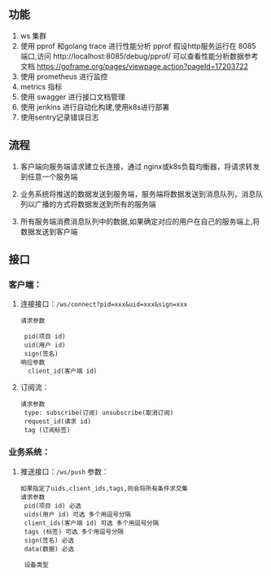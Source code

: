 ## 功能

1. ws 集群
2. 使用 pprof 和golang trace 进行性能分析
   pprof 假设http服务运行在 8085 端口,访问 http://localhost:8085/debug/pprof/ 可以查看性能分析数据参考文档 https://goframe.org/pages/viewpage.action?pageId=17203722
3. 使用 prometheus 进行监控
4. metrics 指标
5. 使用 swagger 进行接口文档管理
6. 使用 jenkins 进行自动化构建,使用k8s进行部署
7. 使用sentry记录错误日志

## 流程

1. 客户端向服务端请求建立长连接，通过 nginx或k8s负载均衡器，将请求转发到任意一个服务端

2. 业务系统将推送的数据发送到服务端，服务端将数据发送到消息队列，消息队列以广播的方式将数据发送到所有的服务端

3. 所有服务端消费消息队列中的数据,如果确定对应的用户在自己的服务端上,将数据发送到客户端

## 接口

### 客户端：

1. 连接接口：`/ws/connect?pid=xxx&uid=xxx&sign=xxx`
   ```
   请求参数
    
    pid(项目 id)
    uid(用户 id)
    sign(签名)
   响应参数
     client_id(客户端 id)
   ```
2. 订阅流：
   ```
   请求参数
    type: subscribe(订阅) unsubscribe(取消订阅)
    request_id(请求 id)
    tag (订阅标签)
   ```

### 业务系统：

1. 推送接口：`/ws/push` 参数：
    ```
   如果指定了uids,client_ids,tags,则会将所有条件求交集
   请求参数 
     pid(项目 id) 必选
     uids(用户 id) 可选 多个用逗号分隔
     client_ids(客户端 id) 可选 多个用逗号分隔
     tags (标签) 可选 多个用逗号分隔
     sign(签名) 必选
     data(数据) 必选
   
     设备类型
   ```
   



